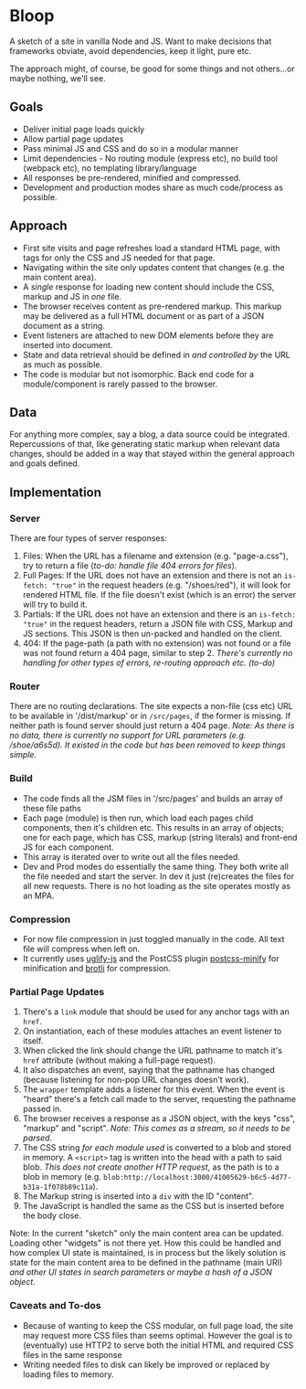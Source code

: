 # Bloop

A sketch of a site in vanilla Node and JS. Want to make decisions that frameworks obviate, avoid dependencies, keep it light, pure etc.

The approach might, of course, be good for some things and not others...or maybe nothing, we'll see.

## Goals
* Deliver initial page loads quickly
* Allow partial page updates
* Pass minimal JS and CSS and do so in a modular manner
* Limit dependencies - No routing module (express etc), no build tool (webpack etc), no templating library/language
* All responses be pre-rendered, minified and compressed.
* Development and production modes share as much code/process as possible.

## Approach
* First site visits and page refreshes load a standard HTML page, with tags for only the CSS and JS needed for that page.
* Navigating within the site only updates content that changes (e.g. the main content area). 
* A _single_ response for loading new content should include the CSS, markup and JS in _one_ file. 
* The browser receives content as pre-rendered markup. This markup may be delivered as a full HTML document or as part of a JSON document as a string. 
* Event listeners are attached to new DOM elements before they are inserted into document.
* State and data retrieval should be defined in _and controlled by_ the URL as much as possible. 
* The code is modular but not isomorphic. Back end code for a module/component is rarely passed to the browser.

## Data

For anything more complex, say a blog, a data source could be integrated. Repercussions of that, like generating static markup when relevant data changes, should be added in a way that stayed within the general approach and goals defined.


## Implementation

### Server

There are four types of server responses:
1. Files: When the URL has a filename and extension (e.g. "page-a.css"), try to return a file (_to-do: handle file 404 errors for files_).
2. Full Pages: If the URL does not have an extension and there is not an `is-fetch: "true"` in the request headers (e.g. "/shoes/red"), it will look for rendered HTML file. If the file doesn't exist (which is an error) the server will try to build it. 
3. Partials: If the URL does not have an extension and there is an `is-fetch: "true"` in the request headers, return a JSON file with CSS, Markup and JS sections. This JSON is then un-packed and handled on the client.
4. 404: If the page-path (a path with no extension) was not found or a file was not found return a 404 page, similar to step 2. _There's currently no handling for other types of errors, re-routing approach etc. (to-do)_

### Router

There are no routing declarations. The site expects a non-file (css etc) URL to be available in '/dist/markup' or in `/src/pages`, if the former is missing. If neither path is found server should just return a 404 page. _Note: As there is no data, there is currently no support for URL parameters (e.g. /shoe/a6s5d). It existed in the code but has been removed to keep things simple._

### Build

* The code finds all the JSM files in '/src/pages' and builds an array of these file paths
* Each page (module) is then run, which load each pages child components, then it's children etc. This results in an array of objects; one for each page, which has CSS, markup (string literals) and front-end JS for each component.
* This array is iterated over to write out all the files needed.
* Dev and Prod modes do essentially the same thing. They both write all the file needed and start the server. In dev it just (re)creates the files for all new requests. There is no hot loading as the site operates mostly as an MPA.


### Compression

* For now file compression in just toggled manually in the code. All text file will compress when left on.
* It currently uses [uglify-js](https://www.npmjs.com/package/uglify-js) and the PostCSS plugin [postcss-minify](https://www.npmjs.com/package/postcss-minify) for minification and [brotli](https://github.com/google/brotli) for compression.


### Partial Page Updates

1. There's a `link` module that should be used for any anchor tags with an `href`. 
2. On instantiation, each of these modules attaches an event listener to itself. 
3. When clicked the link should change the URL pathname to match it's `href` attribute (without making a full-page request). 
4. It also dispatches an event, saying that the pathname has changed (because listening for non-pop URL changes doesn't work). 
2. The `wrapper` template adds a listener for this event. When the event is "heard" there's a fetch call made to the server, requesting the pathname passed in.  
3. The browser receives a response as a JSON object, with the keys "css", "markup" and "script". _Note: This comes as a stream, so it needs to be parsed_. 
4. The CSS string _for each module used_ is converted to a blob and stored in memory. A `<script>` tag is written into the head with a path to said blob. _This does not create another HTTP request_, as the path is to a blob in memory (e.g. `blob:http://localhost:3000/41005629-b6c5-4d77-b31a-1f078b89c11a`).
5. The Markup string is inserted into a `div` with the ID "content".
6. The JavaScript is handled the same as the CSS but is inserted before the body close.

Note: In the current "sketch" only the main content area can be updated. Loading other "widgets" is not there yet. How this could be handled and how complex UI state is maintained, is in process but the likely solution is state for the main content area to be defined in the pathname (main URI) _and other UI states in search parameters or maybe a hash of a JSON object_.

### Caveats and To-dos

* Because of wanting to keep the CSS modular, on full page load, the site may request more CSS files than seems optimal. However the goal is to (eventually) use HTTP2 to serve both the initial HTML and required CSS files in the same response
* Writing needed files to disk can likely be improved or replaced by loading files to memory.
